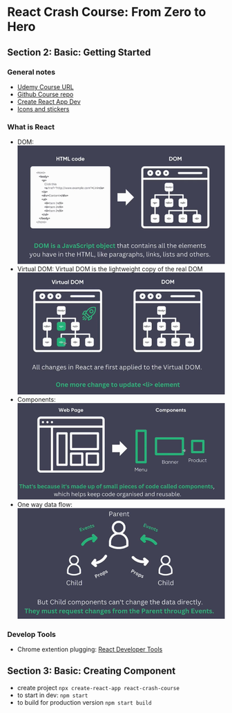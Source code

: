 # React Crash Course: From Zero to Hero

## Section 2: Basic: Getting Started

### General notes

- [Udemy Course URL](https://fiserv.udemy.com/course/react-crash-course-from-zero-to-hero/learn/lecture/44473502#overview)
- [Github Course repo](https://github.com/dvasyliev/react-crash-course/tree/f11a88e8f9e8b90a688b7f6ebb095a7c71a7402f)
- [Create React App Dev](https://create-react-app.dev/docs/getting-started/)
- [Icons and stickers](https://www.flaticon.com)

### What is React
- DOM: ![DOM](./images/DOM.png)
- Virtual DOM: Virtual DOM is the lightweight copy of the real DOM ![Virual DOM](./images/virtual_DOM.png)
- Components: ![components](./images/components.png)
- One way data flow: ![](./images/props_one_way_data_flow.png)

### Develop Tools
- Chrome extention plugging: [React Developer Tools](https://react.dev/learn/react-developer-tools)

## Section 3: Basic: Creating Component
- create project `npx create-react-app react-crash-course`
- to start in dev: `npm start`
- to build for production version `npm start build`
